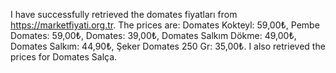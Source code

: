 I have successfully retrieved the domates fiyatları from https://marketfiyati.org.tr. The prices are: Domates Kokteyl: 59,00₺, Pembe Domates: 59,00₺, Domates: 39,00₺, Domates Salkım Dökme: 49,00₺, Domates Salkım: 44,90₺, Şeker Domates 250 Gr: 35,00₺. I also retrieved the prices for Domates Salça.